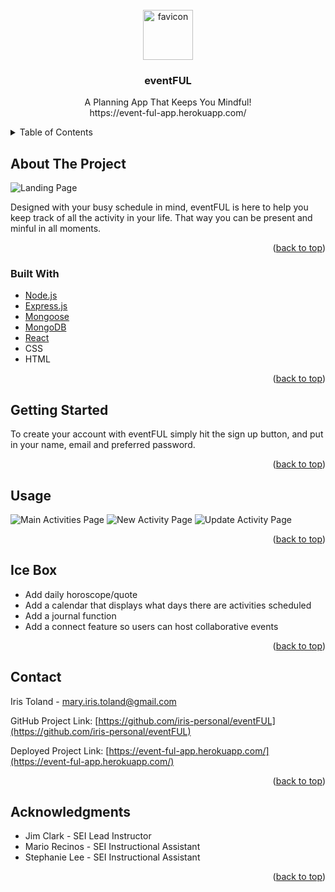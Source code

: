 <div id="top"></div>



<!-- PROJECT LOGO -->
<br />
<div align="center">
  <a href="https://github.com/iris-personal/eventFUL">
    <img src="(https://i.imgur.com/I90Vsiy.png)" alt="favicon" width="80" height="80">
  </a>

  <h3 align="center">eventFUL</h3>

  <p align="center">
    A Planning App That Keeps You Mindful!
    <br>
    https://event-ful-app.herokuapp.com/
  </p>
</div>



<!-- TABLE OF CONTENTS -->
<details>
  <summary>Table of Contents</summary>
  <ol>
    <li><a href="#about-the-project">About The Project</a>
    <li><a href="#built-with">Built With</a></li>
    <li><a href="#getting-started">Getting Started</a></li>
    <li><a href="#usage">Usage</a></li>
    <li><a href="#icebox">Ice Box</a></li>
    <li><a href="#acknowledgments">Acknowledgments</a></li>
  </ol>
</details>



<!-- ABOUT THE PROJECT -->
## About The Project

![Landing Page](https://i.imgur.com/j2MUt3V.png)

Designed with your busy schedule in mind, eventFUL is here to help you keep track of all the activity in your life. That way you can be present and minful in all moments.

<p align="right">(<a href="#top">back to top</a>)</p>



<!-- BUILT WITH -->
### Built With

* [Node.js](https://nodejs.org/)
* [Express.js](https://expressjs.com/)
* [Mongoose](https://mongoosejs.com/)
* [MongoDB](https://mongodb.com/)
* [React](https://reactjs.org/)
* CSS
* HTML

<p align="right">(<a href="#top">back to top</a>)</p>



<!-- GETTING STARTED -->
## Getting Started

To create your account with eventFUL simply hit the sign up button, and put in your name, email and preferred password.

<p align="right">(<a href="#top">back to top</a>)</p>



<!-- USAGE EXAMPLES -->
## Usage

![Main Activities Page](https://i.imgur.com/bp2lUPs.png)
![New Activity Page](https://i.imgur.com/rr1Yz2e.png)
![Update Activity Page](https://i.imgur.com/HjLw6vB.png)


<p align="right">(<a href="#top">back to top</a>)</p>


<!-- ICEBOX -->
## Ice Box

- Add daily horoscope/quote
- Add a calendar that displays what days there are activities scheduled
- Add a journal function
- Add a connect feature so users can host collaborative events

<p align="right">(<a href="#top">back to top</a>)</p>



<!-- CONTACT -->
## Contact

Iris Toland - mary.iris.toland@gmail.com

GitHub Project Link: [https://github.com/iris-personal/eventFUL](https://github.com/iris-personal/eventFUL)

Deployed Project Link: [https://event-ful-app.herokuapp.com/](https://event-ful-app.herokuapp.com/)


<p align="right">(<a href="#top">back to top</a>)</p>



<!-- ACKNOWLEDGMENTS -->
## Acknowledgments

* Jim Clark - SEI Lead Instructor
* Mario Recinos - SEI Instructional Assistant
* Stephanie Lee - SEI Instructional Assistant

<p align="right">(<a href="#top">back to top</a>)</p>


